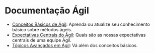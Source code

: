 # Documentação Ágil

- [Conceitos Básicos de Ágil](./basics/): Aprenda ou atualize seu conhecimento básico sobre métodos ágeis.
- [Expectativas Centrais do Ágil](./core-expectations/): Quais são as nossas expectativas centrais de uma equipe Ágil.
- [Tópicos Avançados em Ágil](./advanced-topics/): Vá além dos conceitos básicos.
